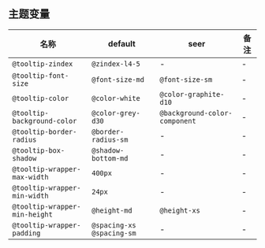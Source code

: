 ## 主题变量

| 名称 | default | seer | 备注 |
| --- | --- | --- | --- |
| `@tooltip-zindex` | `@zindex-l4-5` | - | - |
| `@tooltip-font-size` | `@font-size-md` | `@font-size-sm` | - |
| `@tooltip-color` | `@color-white` | `@color-graphite-d10` | - |
| `@tooltip-background-color` | `@color-grey-d30` | `@background-color-component` | - |
| `@tooltip-border-radius` | `@border-radius-sm` | - | - |
| `@tooltip-box-shadow` | `@shadow-bottom-md` | - | - |
| `@tooltip-wrapper-max-width` | `400px` | - | - |
| `@tooltip-wrapper-min-width` | `24px` | - | - |
| `@tooltip-wrapper-min-height` | `@height-md` | `@height-xs` | - |
| `@tooltip-wrapper-padding` | `@spacing-xs @spacing-sm` | - | - |
